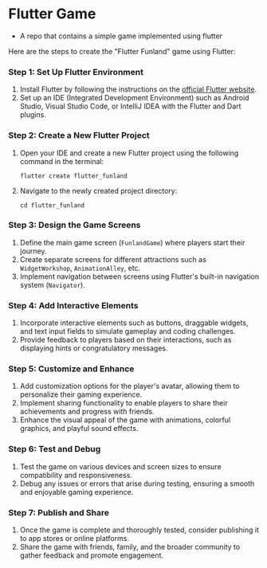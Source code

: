 # Flutter Game

- A repo that contains a simple game implemented using flutter

Here are the steps to create the "Flutter Funland" game using Flutter:

### Step 1: Set Up Flutter Environment
1. Install Flutter by following the instructions on the [official Flutter website](https://flutter.dev/docs/get-started/install).
2. Set up an IDE (Integrated Development Environment) such as Android Studio, Visual Studio Code, or IntelliJ IDEA with the Flutter and Dart plugins.

### Step 2: Create a New Flutter Project
1. Open your IDE and create a new Flutter project using the following command in the terminal:
   ```
   flutter create flutter_funland
   ```
2. Navigate to the newly created project directory:
   ```
   cd flutter_funland
   ```

### Step 3: Design the Game Screens
1. Define the main game screen (`FunlandGame`) where players start their journey.
2. Create separate screens for different attractions such as `WidgetWorkshop`, `AnimationAlley`, etc.
3. Implement navigation between screens using Flutter's built-in navigation system (`Navigator`).

### Step 4: Add Interactive Elements
1. Incorporate interactive elements such as buttons, draggable widgets, and text input fields to simulate gameplay and coding challenges.
2. Provide feedback to players based on their interactions, such as displaying hints or congratulatory messages.

### Step 5: Customize and Enhance
1. Add customization options for the player's avatar, allowing them to personalize their gaming experience.
2. Implement sharing functionality to enable players to share their achievements and progress with friends.
3. Enhance the visual appeal of the game with animations, colorful graphics, and playful sound effects.

### Step 6: Test and Debug
1. Test the game on various devices and screen sizes to ensure compatibility and responsiveness.
2. Debug any issues or errors that arise during testing, ensuring a smooth and enjoyable gaming experience.

### Step 7: Publish and Share
1. Once the game is complete and thoroughly tested, consider publishing it to app stores or online platforms.
2. Share the game with friends, family, and the broader community to gather feedback and promote engagement.
